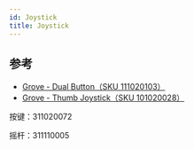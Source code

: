 ```yaml
---
id: Joystick
title: Joystick
---
```


## 参考

- [Grove - Dual Button（SKU 111020103）](https://www.seeedstudio.com/Grove-Dual-Button-p-4529.html)
- [Grove - Thumb Joystick（SKU 101020028）](https://www.seeedstudio.com/Grove-Thumb-Joystick.html)



按键：311020072

摇杆：311110005